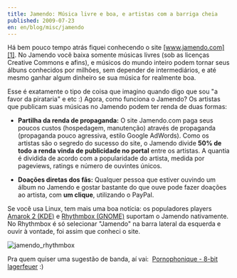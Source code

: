 ```yaml
---
title: Jamendo: Música livre e boa, e artistas com a barriga cheia
published: 2009-07-23
en: en/blog/misc/jamendo
---
```


Há bem pouco tempo atrás fiquei conhecendo o site [www.jamendo.com][1].
No Jamendo você baixa somente músicas livres (sob as licenças Creative Commons e afins),
e músicos do mundo inteiro podem tornar seus álbuns conhecidos por milhões, sem depender de intermediários,
e até mesmo ganhar algum dinheiro se sua música for realmente boa.

<!--more-->

Esse é exatamente o tipo de coisa que imagino quando digo que sou "a favor da pirataria" e etc :)
Agora, como funciona o Jamendo? Os artistas que publicam suas músicas no Jamendo podem ter renda de duas formas:

  * **Partilha da renda de propaganda:** O site Jamendo.com paga seus poucos custos
    (hospedagem, manutenção) através de propaganda (propaganda pouco agressiva, estilo Google AdWords).
    Como os artistas são o segredo do sucesso do site, o Jamendo divide **50% de todo a renda vinda de publicidade no portal** entre os artistas.
    A quantia é dividida de acordo com a popularidade do artista, medida por pageviews, ratings e número de ouvintes únicos.

  * **Doações diretas dos fãs:** Qualquer pessoa que estiver ouvindo um álbum no Jamendo e gostar bastante do que ouve pode fazer doações ao artista,
    com **um clique**, utilizando o PayPal.

Se você usa Linux, tem mais uma boa notícia:
os populadores players [Amarok 2 (KDE)][2] e [Rhythmbox (GNOME)][3] suportam o Jamendo nativamente.
No Rhythmbox é só selecionar "Jamendo" na barra lateral da esquerda e ouvir à vontade, foi assim que conheci o site.

![jamendo_rhythmbox](/files/imgs/2009-07_jamendo_rhythmbox.png)

Pra quem quiser uma sugestão de banda, aí vai:  [Pornophonique - 8-bit lagerfeuer][4] :)

[1]: <http://www.jamendo.com>
[2]: <http://amarok.kde.org/>
[3]: <http://projects.gnome.org/rhythmbox/>
[4]: <http://www.jamendo.com/en/album/7505>

